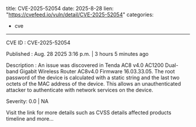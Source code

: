 
title: CVE-2025-52054
date: 2025-8-28
lien: "https://cvefeed.io/vuln/detail/CVE-2025-52054"
categories:
  - cve
---

CVE ID : CVE-2025-52054

Published :  Aug. 28
2025
3:16 p.m. | 3 hours
5 minutes ago

Description : An issue was discovered in Tenda AC8 v4.0 AC1200 Dual-band Gigabit Wireless Router AC8v4.0 Firmware 16.03.33.05. The root password of the device is calculated with a static string and the last two octets of the MAC address of the device. This allows an unauthenticated attacker to authenticate with network services on the device.

Severity: 0.0 | NA

Visit the link for more details
such as CVSS details
affected products
timeline
and more...

